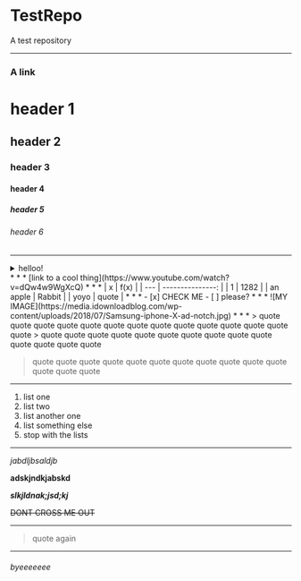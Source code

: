 # TestRepo
A test repository
* * *
### A link
# header 1
## header 2
### header 3
#### header 4
##### header 5
###### header 6
* * *
<details><summary>helloo!</summary>
  thing a <br>
  thing 2 <br>
  thing next <br>
  another thing <br>
  bye now <br>
</details>
* * *
[link to a cool thing](https://www.youtube.com/watch?v=dQw4w9WgXcQ)
* * *
| x | f(x) |
| --- | ---------------: |
| 1 | 1282 |
| an apple | Rabbit |
| yoyo | quote |
* * *
- [x] CHECK ME
- [ ] please?
* * *
![MY IMAGE](https://media.idownloadblog.com/wp-content/uploads/2018/07/Samsung-iphone-X-ad-notch.jpg)
* * *
> quote quote quote quote quote quote quote quote quote quote quote quote quote quote 
> quote quote quote quote quote quote quote quote quote quote quote quote quote quote 

> quote quote quote quote quote quote quote quote quote quote quote quote quote quote 
* * *
1. list one
2. list two
3. list another one
4. list something else
5. stop with the lists
* * *
*jabdljbsaldjb*

**adskjndkjabskd**

**_slkjldnak;jsd;kj_**

~~DONT CROSS ME OUT~~
* * *
> quote again
* * *
###### byeeeeeee


